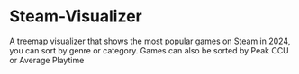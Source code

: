 # Steam-Visualizer
A treemap visualizer that shows the most popular games on Steam in 2024, you can sort by genre or category. Games can also be sorted by Peak CCU or Average Playtime
